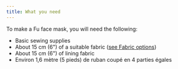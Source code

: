 ```yaml
---
title: What you need
---
```


To make a Fu face mask, you will need the following:

- Basic sewing supplies
- About 15 cm (6") of a suitable fabric ([see Fabric options](/docs/patterns/fu/fabric/))
- About 15 cm (6") of lining fabric
- Environ 1,6 mètre (5 pieds) de ruban coupé en 4 parties égales

